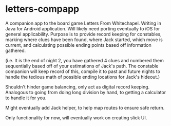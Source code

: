 # letters-compapp
A companion app to the board game Letters From Whitechapel. Writing in Java for Android application. Will likely need porting eventually to iOS for general applicability.
Purpose is to provide record keeping for constables, marking where clues have been found, where Jack started, which move is current,
and calculating possible ending points based off information gathered.

(i.e. It is the end of night 2, you have gathered 4 clues and numbered them sequentially based off of your estimations of Jack's path. The constable companion will keep record of this, compile it to past and future nights to handle the tedious math of possible ending locations for Jack's hideout.)

Shouldn't hinder game balancing, only act as digital record keeping. Analogous to going from doing long division by hand, to getting a calculator to handle it for you.

Might eventually add Jack helper, to help map routes to ensure safe return.

Only functionality for now, will eventually work on creating slick UI.

